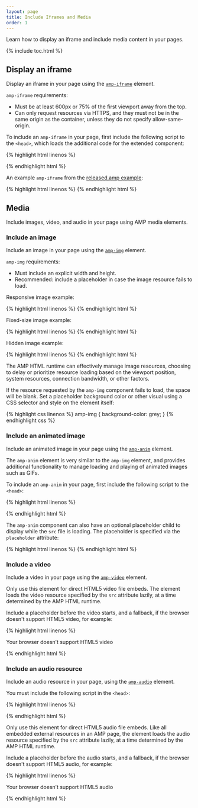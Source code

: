 ```yaml
---
layout: page
title: Include Iframes and Media
order: 1
---
```


Learn how to display an iframe and include media content in your pages.

{% include toc.html %}

## Display an iframe

Display an iframe in your page using the
[`amp-iframe`](/docs/reference/extended/amp-iframe.html) element.

`amp-iframe` requirements:

* Must be at least 600px or 75% of the first viewport away from the top.
* Can only request resources via HTTPS, and they must not be in the same origin as the container,
unless they do not specify allow-same-origin.

To include an `amp-iframe` in your page,
first include the following script to the `<head>`, which loads the additional code for the extended component:

{% highlight html linenos %}
<script async custom-element="amp-iframe" src="https://cdn.ampproject.org/v0/amp-iframe-0.1.js"></script>
{% endhighlight html %}

An example `amp-iframe` from the
[released.amp example](https://github.com/ampproject/amphtml/blob/master/examples/released.amp.html):

{% highlight html linenos %}
<amp-iframe width=300 height=300
    sandbox="allow-scripts allow-same-origin allow-popups allow-popups-to-escape-sandbox"
    layout="responsive"
    frameborder="0"
    src="https://www.google.com/maps/embed/v1/place?key=AIzaSyDG9YXIhKBhqclZizcSzJ0ROiE0qgVfwzI&q=Alameda,%20CA">
</amp-iframe>
{% endhighlight html %}

## Media

Include images, video, and audio in your page using AMP media elements.

### Include an image

Include an image in your page
using the [`amp-img`](/docs/reference/amp-img.html) element.

`amp-img` requirements:

* Must include an explicit width and height.
* Recommended: include a placeholder in case the image resource fails to load.

Responsive image example:

{% highlight html linenos %}
<amp-img src="responsive.jpg" width=527 height=193 layout="responsive" ></amp-img>
{% endhighlight html %}

Fixed-size image example:

{% highlight html linenos %}
<amp-img id="img1" src="fixed.jpg" width=264 height=96></amp-img>
{% endhighlight html %}

Hidden image example:

{% highlight html linenos %}
<amp-img id="img2" src="hidden.jpg" width=527 height=193 layout="nodisplay"></amp-img>
{% endhighlight html %}

The AMP HTML runtime can effectively manage image resources,
choosing to delay or prioritize resource loading
based on the viewport position, system resources, connection bandwidth, or other factors.

If the resource requested by the `amp-img` component fails to load,
the space will be blank.
Set a placeholder background color or other visual
using a CSS selector and style on the element itself:

{% highlight css linenos %}
amp-img {
  background-color: grey;
}
{% endhighlight css %}

### Include an animated image

Include an animated image in your page
using the [`amp-anim`](/docs/reference/extended/amp-anim.html) element.

The `amp-anim` element is very similar to the `amp-img` element,
and provides additional functionality to manage loading and playing
of animated images such as GIFs.

To include an `amp-anim` in your page,
first include the following script to the `<head>`:

{% highlight html linenos %}
<script async custom-element="amp-anim" src="https://cdn.ampproject.org/v0/amp-anim-0.1.js"></script>
{% endhighlight html %}

The `amp-anim` component can also have an optional placeholder child
to display while the `src` file is loading.
The placeholder is specified via the `placeholder` attribute:

{% highlight html linenos %}
<amp-anim width=400 height=300 src="my-gif.gif">
  <amp-img placeholder width=400 height=300 src="my-gif-screencap.jpg">
  </amp-img>
</amp-anim>
{% endhighlight html %}

### Include a video

Include a video in your page
using the [`amp-video`](/docs/reference/amp-video.html) element.

Only use this element for direct HTML5 video file embeds.
The element loads the video resource specified by the `src` attribute lazily,
at a time determined by the AMP HTML runtime.

Include a placeholder before the video starts, and a fallback,
if the browser doesn't support HTML5 video, for example:

{% highlight html linenos %}
<amp-video width=400 height=300 src="https://yourhost.com/videos/myvideo.mp4"
    poster="myvideo-poster.jpg">
  <div fallback>
    <p>Your browser doesn’t support HTML5 video</p>
  </div>
</amp-video>
{% endhighlight html %}

### Include an audio resource

Include an audio resource in your page,
using the [`amp-audio`](/docs/reference/extended/amp-audio) element.

You must include the following script in the `<head>`:

{% highlight html linenos %}
<script async custom-element="amp-audio" src="https://cdn.ampproject.org/v0/amp-audio-0.1.js"></script>
{% endhighlight html %}

Only use this element for direct HTML5 audio file embeds.
Like all embedded external resources in an AMP page,
the element loads the audio resource specified by the `src` attribute lazily,
at a time determined by the AMP HTML runtime.

Include a placeholder before the audio starts, and a fallback,
if the browser doesn't support HTML5 audio, for example:

{% highlight html linenos %}
<amp-audio width=400 height=300 src="https://yourhost.com/audios/myaudio.mp3">
  <div fallback>
    <p>Your browser doesn’t support HTML5 audio</p>
  </div>
  <source type="audio/mpeg" src="foo.mp3">
  <source type="audio/ogg" src="foo.ogg">
</amp-audio>
{% endhighlight html %}